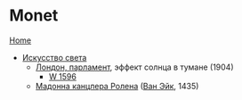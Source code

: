 # Monet

[Home](/)

* [Искусство света](https://skillbox.ru/media/design/iskusstvo-tsveta/)
    - [Лондон, парламент](https://ru.wikipedia.org/wiki/%D0%9F%D0%B0%D1%80%D0%BB%D0%B0%D0%BC%D0%B5%D0%BD%D1%82_(%D1%81%D0%B5%D1%80%D0%B8%D1%8F_%D0%BA%D0%B0%D1%80%D1%82%D0%B8%D0%BD)), эффект солнца в тумане (1904)
        - [W 1596](https://ru.wikipedia.org/wiki/%D0%9F%D0%B0%D1%80%D0%BB%D0%B0%D0%BC%D0%B5%D0%BD%D1%82_(%D1%81%D0%B5%D1%80%D0%B8%D1%8F_%D0%BA%D0%B0%D1%80%D1%82%D0%B8%D0%BD)#/media/%D0%A4%D0%B0%D0%B9%D0%BB:Monet_-_Wildenstein_1996,_1596.png)
    - [Мадонна канцлера Ролена](https://ru.wikipedia.org/wiki/%D0%9C%D0%B0%D0%B4%D0%BE%D0%BD%D0%BD%D0%B0_%D0%BA%D0%B0%D0%BD%D1%86%D0%BB%D0%B5%D1%80%D0%B0_%D0%A0%D0%BE%D0%BB%D0%B5%D0%BD%D0%B0) ([Ван Эйк](https://ru.wikipedia.org/wiki/%D0%92%D0%B0%D0%BD_%D0%AD%D0%B9%D0%BA,_%D0%AF%D0%BD), 1435)

